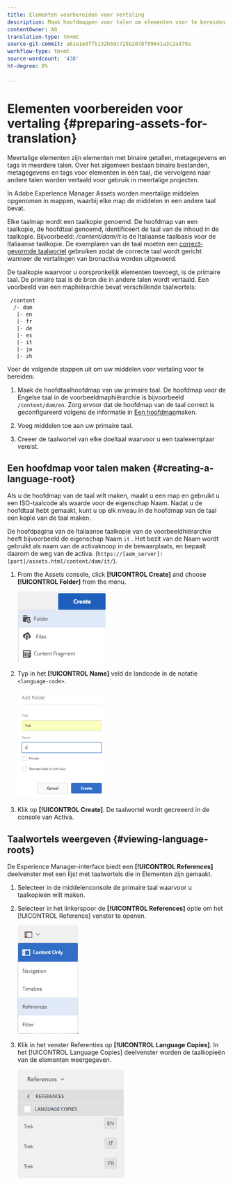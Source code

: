 ```yaml
---
title: Elementen voorbereiden voor vertaling
description: Maak hoofdmappen voor talen om elementen voor te bereiden voor vertaling ter ondersteuning van meertalige middelen.
contentOwner: AG
translation-type: tm+mt
source-git-commit: a61e1e9ffb132b59c725b2078f09641a3c2a479a
workflow-type: tm+mt
source-wordcount: '438'
ht-degree: 0%

---
```



# Elementen voorbereiden voor vertaling {#preparing-assets-for-translation}

Meertalige elementen zijn elementen met binaire getallen, metagegevens en tags in meerdere talen. Over het algemeen bestaan binaire bestanden, metagegevens en tags voor elementen in één taal, die vervolgens naar andere talen worden vertaald voor gebruik in meertalige projecten.

In Adobe Experience Manager Assets worden meertalige middelen opgenomen in mappen, waarbij elke map de middelen in een andere taal bevat.

Elke taalmap wordt een taalkopie genoemd. De hoofdmap van een taalkopie, de hoofdtaal genoemd, identificeert de taal van de inhoud in de taalkopie. Bijvoorbeeld: */content/dam/it* is de Italiaanse taalbasis voor de Italiaanse taalkopie. De exemplaren van de taal moeten een [correct-gevormde taalwortel](preparing-assets-for-translation.md#creating-a-language-root) gebruiken zodat de correcte taal wordt gericht wanneer de vertalingen van bronactiva worden uitgevoerd.

De taalkopie waarvoor u oorspronkelijk elementen toevoegt, is de primaire taal. De primaire taal is de bron die in andere talen wordt vertaald. Een voorbeeld van een maphiërarchie bevat verschillende taalwortels:

```
 /content
  /- dam
   |- en
   |- fr
   |- de
   |- es
   |- it
   |- ja
   |- zh
```

Voer de volgende stappen uit om uw middelen voor vertaling voor te bereiden:

1. Maak de hoofdtaalhoofdmap van uw primaire taal. De hoofdmap voor de Engelse taal in de voorbeeldmaphiërarchie is bijvoorbeeld `/content/dam/en`. Zorg ervoor dat de hoofdmap van de taal correct is geconfigureerd volgens de informatie in [Een hoofdmap](preparing-assets-for-translation.md#creating-a-language-root)maken.

1. Voeg middelen toe aan uw primaire taal.
1. Creeer de taalwortel van elke doeltaal waarvoor u een taalexemplaar vereist.

## Een hoofdmap voor talen maken {#creating-a-language-root}

Als u de hoofdmap van de taal wilt maken, maakt u een map en gebruikt u een ISO-taalcode als waarde voor de eigenschap Naam. Nadat u de hoofdtaal hebt gemaakt, kunt u op elk niveau in de hoofdmap van de taal een kopie van de taal maken.

De hoofdpagina van de Italiaanse taalkopie van de voorbeeldhiërarchie heeft bijvoorbeeld de eigenschap Naam `it` . Het bezit van de Naam wordt gebruikt als naam van de activaknoop in de bewaarplaats, en bepaalt daarom de weg van de activa. (`https://[aem_server]:[port]/assets.html/content/dam/it/`).

1. From the Assets console, click **[!UICONTROL Create]** and choose **[!UICONTROL Folder]** from the menu.

   ![Map maken](assets/Create-folder.png)

1. Typ in het **[!UICONTROL Name]** veld de landcode in de notatie `<language-code>`.

   ![Taalcode toevoegen in map](assets/Add-language-code-in-folder.png)

1. Klik op **[!UICONTROL Create]**. De taalwortel wordt gecreeerd in de console van Activa.

## Taalwortels weergeven {#viewing-language-roots}

De Experience Manager-interface biedt een **[!UICONTROL References]** deelvenster met een lijst met taalwortels die in Elementen zijn gemaakt.

1. Selecteer in de middelenconsole de primaire taal waarvoor u taalkopieën wilt maken.
1. Selecteer in het linkerspoor de **[!UICONTROL References]** optie om het [!UICONTROL Reference] venster te openen.

   ![chlimage_1-122](assets/chlimage_1-122.png)

1. Klik in het venster Referenties op **[!UICONTROL Language Copies]**. In het [!UICONTROL Language Copies] deelvenster worden de taalkopieën van de elementen weergegeven.

   ![chlimage_1-123](assets/chlimage_1-123.png)
